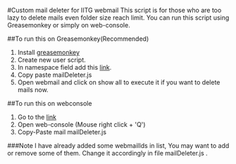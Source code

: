 #Custom mail deleter for IITG webmail
This script is for those who are too lazy to delete mails even folder size reach limit.
You can run this script using Greasemonkey or simply on web-console.

##To run this on Greasemonkey(Recommended)

  1. Install 
  [greasemonkey](https://addons.mozilla.org/en-US/firefox/addon/greasemonkey/)
  2. Create new user script.
  3. In namespace field add this [link]("https://webmail.iitg.ernet.in/src/right_main.php?PG_SHOWALL=1&use_mailbox_cache=1&startMessage=1&mailbox=INBOX").
  4. Copy paste mailDeleter.js
  5. Open webmail and click on show all to execute it if you want to delete mails now.

##To run this on webconsole
  1. Go to the [link](https://webmail.iitg.ernet.in/src/right_main.php?PG_SHOWALL=1&use_mailbox_cache=1&startMessage=1&mailbox=INBOX)
  2. Open web-console (Mouse right click + 'Q')
  3. Copy-Paste mail mailDeleter.js

###Note
	I have already added some webmailIds in list,  You may want to add or remove some of them. Change it accordingly in file mailDeleter.js .
